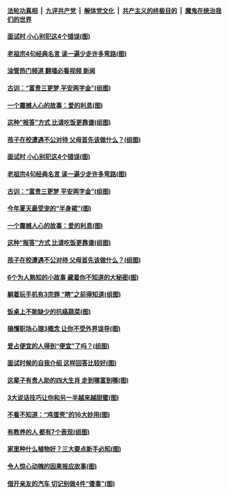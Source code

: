 ####  [法轮功真相](../../../../basic/blob/master/README.md?t=05061401) &nbsp;|&nbsp; [九评共产党](../../../../9ping.md/blob/master/README.md?t=05061401) &nbsp;|&nbsp; [解体党文化](../../../../jtdwh.md/blob/master/README.md?t=05061401)  &nbsp;|&nbsp; [共产主义的终极目的](../../../../gczydzjmd.md/blob/master/README.md?t=05061401) &nbsp;|&nbsp; [魔鬼在统治我们的世界](../../../../mgztzwmdsj.md/blob/master/README.md?t=05061401) 

#### [面试时 小心别犯这4个错误(图)](../pages/p8/1005558.md?t=05061401) 

#### [老祖宗4句经典名言 读一遍少走许多弯路(图)](../pages/p8/1005478.md?t=05061401) 

#### [油管热门频道 翻墙必看视频 新闻](http://45.76.130.85:81/youtube.html?05061401)

#### [古训：“富贵三更梦 平安两字金”(组图)](../pages/p8/1004860.md?t=05061401) 

#### [一个震撼人心的故事：爱的利息(图)](../pages/p8/1005402.md?t=05061401) 

#### [这种“报答”方式 比请吃饭更靠谱(组图)](../pages/p8/1005070.md?t=05061401) 

#### [孩子在校遭遇不公对待 父母首先该做什么？(组图)](../pages/p8/1005469.md?t=05061401) 

#### [面试时 小心别犯这4个错误(图)](../pages/p8/1005558.md?t=05061401) 

#### [老祖宗4句经典名言 读一遍少走许多弯路(图)](../pages/p8/1005478.md?t=05061401) 

#### [古训：“富贵三更梦 平安两字金”(组图)](../pages/p8/1004860.md?t=05061401) 

#### [今年夏天最受宠的“半身裙”(图)](../pages/p8/1005412.md?t=05061401) 

#### [一个震撼人心的故事：爱的利息(图)](../pages/p8/1005402.md?t=05061401) 

#### [这种“报答”方式 比请吃饭更靠谱(组图)](../pages/p8/1005070.md?t=05061401) 

#### [孩子在校遭遇不公对待 父母首先该做什么？(组图)](../pages/p8/1005469.md?t=05061401) 

#### [6个为人熟知的小故事 藏着你不知道的大秘密(图)](../pages/p8/1004928.md?t=05061401) 

#### [躺着玩手机有3宗罪 “瞎”之前得知道(组图)](../pages/p8/1005154.md?t=05061401) 

#### [饭桌上不能缺少的抗癌蔬菜(图)](../pages/p8/1005170.md?t=05061401) 

#### [搞懂职场心理3概念 让你不受外界误导(图)](../pages/p8/1004748.md?t=05061401) 

#### [爱占便宜的人得到“便宜”了吗？(组图)](../pages/p8/1005121.md?t=05061401) 

#### [面试时候的自我介绍 这样回答比较好(图)](../pages/p8/1002115.md?t=05061401) 

#### [这辈子有贵人助的四大生肖 走到哪富到哪(图)](../pages/p8/1005166.md?t=05061401) 

#### [3大说话技巧让你和另一半越来越甜蜜(图)](../pages/p8/1005075.md?t=05061401) 

#### [不看不知道：“鸡蛋壳”的16大妙用(图)](../pages/p8/1005065.md?t=05061401) 

#### [有教养的人 都有7个表现(组图)](../pages/p8/1004862.md?t=05061401) 

#### [家里种什么植物好？三大要点新手必知(图)](../pages/p8/1005148.md?t=05061401) 

#### [令人惊心动魄的因果报应故事(图)](../pages/p8/1004731.md?t=05061401) 

#### [借开亲友的汽车 切记别做4件“傻事”(图)](../pages/p8/1005119.md?t=05061401) 

<img src='http://gfw-breaker.win/goodnews/indexes/p8.md' width='0px' height='0px'/>
